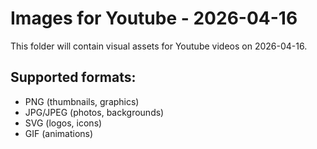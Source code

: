 # Images for Youtube - 2026-04-16

This folder will contain visual assets for Youtube videos on 2026-04-16.

## Supported formats:
- PNG (thumbnails, graphics)
- JPG/JPEG (photos, backgrounds)
- SVG (logos, icons)
- GIF (animations)
